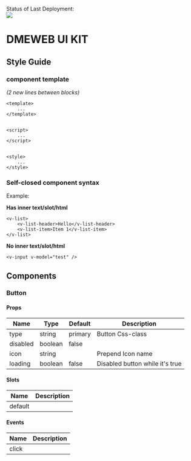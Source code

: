
Status of Last Deployment:<br>
<img src="https://github.com/va-ovsyanikov/vue-uikit-components/workflows/UI-KIT/badge.svg">

# DMEWEB UI KIT

## Style Guide
### component template 
_(2 new lines between blocks)_

```
<template>
    ...
</template>


<script>
    ...
</script>


<style>
    ...
</style>
```

### Self-closed component syntax
Example:

**Has inner text/slot/html**
```
<v-list>
    <v-list-header>Hello</v-list-header>
    <v-list-item>Item 1</v-list-item>
</v-list>
```
**No inner text/slot/html**
```
<v-input v-model="test" />
```


## Components

### Button
#### Props
| Name     | Type    | Default | Description                     |
|----------|---------|---------|---------------------------------|
| type     | string  | primary | Button Css-class                |
| disabled | boolean | false   |                                 |
| icon     | string  |         | Prepend Icon name               |
| loading  | boolean | false   | Disabled button while it's true |

#### Slots
| Name    | Description |
|---------|-------------|
| default |             |

#### Events
| Name  | Description |
|-------|-------------|
| click |             |
